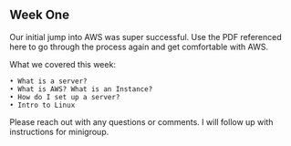 Week One
---------

Our initial jump into AWS was super successful. Use the PDF referenced here to go through the process again and get comfortable with AWS. 

What we covered this week:

	• What is a server?
	• What is AWS? What is an Instance?
	• How do I set up a server?
	• Intro to Linux	

Please reach out with any questions or comments. I will follow up with instructions for minigroup. 
